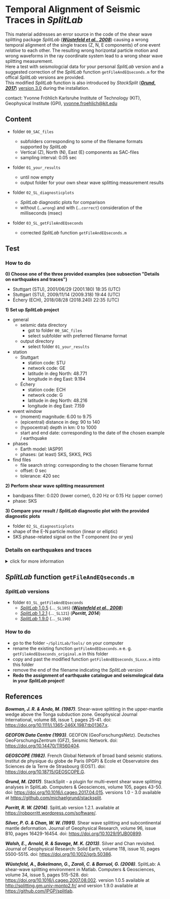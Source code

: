 # Temporal Alignment of Seismic Traces in _SplitLab_

This material addresses an error source in the code of the shear wave splitting package _SplitLab_ 
([**_Wüstefeld et al., 2008_**](https://doi.org/10.1016/j.cageo.2007.08.002))
causing a wrong temporal alignment of the single traces (Z, N, E components) of one event _relative_ to each other. 
The resulting wrong horizontal particle motion and wrong waveforms in the ray coordinate system lead 
to a wrong shear wave splitting measurement.<br/>
Here a test with seismologcial data for your personal _SplitLab_ version and a suggested correction 
of the _SplitLab_ function `getFileAndEQseconds.m` for the offical _SplitLab_ versions are provided.<br/>
This modified _SplitLab_ function is also introduced by _StackSplit_
([**_Grund, 2017_**](https://doi.org/10.1016/j.cageo.2017.04.015)) 
[version 3.0](https://github.com/michaelgrund/stacksplit) during the installation.

contact: Yvonne Fröhlich Karlsruhe Institute of Technology (KIT), Geophysical Institute (GPI), yvonne.froehlich@kit.edu


## Content

- folder `00_SAC_files`
  - subfolders corresponding to some of the filename formats supported by _SplitLab_
  - Vertical (Z), North (N), East (E) components as SAC-files 
  - sampling interval: 0.05 sec 

- folder `01_your_results`
  - until now empty
  - output folder for your own shear wave splitting measurement results
  
- folder `02_SL_diagnosticplots`
  - _SplitLab_ diagnostic plots for comparison
  - without (...`wrong`) and with (...`correct`) consideration of the milliseconds (msec)

- folder `03_SL_getFileAndEQseconds`
  - corrected _SplitLab_ function `getFileAndEQseconds.m`

	
	
## Test

### How to do

**0) Choose one of the three provided examples (see subsection "Details on earthquakes and traces")**
  - Stuttgart (STU), 2001/06/29 (2001.180) 18:35 (UTC)
  - Stuttgart (STU), 2009/11/14 (2009.318) 19:44 (UTC)
  - Échery (ECH), 2018/08/28 (2018.240) 22:35 (UTC)

**1) Set up _SplitLab_ project**
  - general
    - seismic data directory
	  - got to folder `00_SAC_files`
	  - select subfolder with preferred filename format
    - output directory
	  - select folder `01_your_results`
  - station
    - Stuttgart
      - station code: STU
      - network code: GE
      - latitude in deg North: 48.771
      - longitude in deg East: 9.194
    - Échery
      - station code: ECH
      - network code: G
      - latitude in deg North: 48.216
      - longitude in deg East: 7.159
  - event window
    - (moment) magnitude: 6.00 to 9.75
    - (epicentral) distance in deg: 90 to 140
    - (hypocentral) depth in km: 0 to 1000
    - start and end date: corresponding to the date of the chosen example / earthquake
  - phases
    - Earth model: IASP91
    - phases: (at least) SKS, SKKS, PKS
  - find files
    - file search string: corresponding to the chosen filename format
    - offset: 0 sec
    - tolerance: 420 sec

**2) Perform shear wave splitting measurement**
  - bandpass filter: 0.020 (lower corner), 0.20 Hz or 0.15 Hz (upper corner)
  - phase: SKS

**3) Compare your result / _SplitLab_ diagnostic plot with the provided diagnostic plots**
  - folder `02_SL_diagnosticplots`
  - shape of the E-N particle motion (linear or elliptic)
  - SKS phase-related signal on the T component (no or yes)


### Details on earthquakes and traces

<details><summary>click for more information</summary>
<p>

**Stuttgart (STU), 2001/06/29 (2001.180)**
- earthquake
  - date: 2001/06/29 (2001.180)
  - time: 18:35:51 (UTC)
  - moment magnitude: 6.1
  - source region: Southern Bolivia
  - hypocentral depth: 274 km
  - backazimuth: 246.5 deg
  - epicentral distance: 95.29 deg
- traces
  - msecs of start times: North = 0027, East = 0927, Vertical = 0627
  - relative msec difference: |E-N| = |900| i. e. |18| samples

**Stuttgart (STU), 2009/11/14 (2009.318)**
- earthquake
  - date: 2009/11/14 (2009.318)
  - time: 19:44:29 (UTC)
  - moment magnitude: 6.2
  - source region: Jujuy province, Argentina
  - hypocentral depth: 220 km
  - backazimuth: 244.5 deg
  - epicentral distance: 98.15 deg
- traces
  - msecs of start times: North = 0145, East = 0895, Vertical = 0945
  - relative msec difference: |E-N| = |750| i. e. |15| samples

**Échery (ECH), 2018/08/28 (2018.240)**
- earthquake
  - date: 2018/08/28 (2018.240)
  - time: 22:35:13 (UTC)
  - moment magnitude: 6.5
  - source region: Mariana Islands
  - hypocentral depth: 60 km
  - backazimuth: 40.1 deg
  - epicentral depth: 106.00 deg
- traces
  - msecs of start times: North = 0950, East = 0000, Vertical = 0950
  - relative msec difference: |E-N| = |950| i. e. |19| samples

</p>
</details>


## _SplitLab_ function `getFileAndEQseconds.m`

### _SplitLab_ versions
- folder `03_SL_getFileAndEQseconds`
  - [_SplitLab_ 1.0.5](http://splitting.gm.univ-montp2.fr/) (...`_SL105`) ([**_Wüstefeld et al., 2008_**](https://doi.org/10.1016/j.cageo.2007.08.002))
  - [_SplitLab_ 1.2.1](https://robporritt.wordpress.com/software/) (...`_SL121`) (**_Porritt, 2014_**)
  - [_SplitLab_ 1.9.0](https://github.com/IPGP/splitlab) (...`_SL190`)


### How to do
- go to the folder `~/SplitLab/Tools/` on your computer
- rename the existing function `getFileAndEQseconds.m` e. g. `getFileAndEQseconds_original.m` in this folder
- copy and past the modified function `getFileAndEQseconds_SLxxx.m` into this folder
- remove the end of the filename indicating the _SplitLab_ version
- **Redo the assignment of earthquake catalogue and seismological data in your _SplitLab_ project!**



## References

**_Bowman, J. R. & Ando, M. (1987)_**. Shear-wave splitting in the upper-mantle wedge above the Tonga subduction zone.
Geophysical Journal International, volume 88, issue 1, pages 25-41. doi: https://doi.org/10.1111/j.1365-246X.1987.tb01367.x.

**_GEOFON Data Centre (1993)_**. GEOFON (GeoForschungsNetz).
Deutsches GeoForschungsZentrum (GFZ), Seismic Network. doi: https://doi.org/10.14470/TR560404.

**_GEOSCOPE (1982)_**. French Global Network of broad band seismic stations.
Institut de physique du globe de Paris (IPGP) & Ecole et Observatoire des Sciences de la Terre de Strasbourg (EOST). doi: https://doi.org/10.18715/GEOSCOPE.G.

**_Grund, M. (2017)_**. StackSplit - a plugin for multi-event shear wave splitting analyses in SplitLab.
Computers & Geosciences, volume 105, pages 43-50. doi: https://doi.org/10.1016/j.cageo.2017.04.015.
versions 1.0 - 3.0 available at https://github.com/michaelgrund/stacksplit.

**_Porritt, R. W. (2014)_**. SplitLab version 1.2.1. available at https://robporritt.wordpress.com/software/.

**_Silver, P. G. & Chan, W. W. (1991)_**. Shear wave splitting and subcontinental mantle deformation.
Journal of Geophysical Research, volume 96, issue B10, pages 16429-16454. doi: https://doi.org/10.1029/91JB00899.

**_Walsh, E., Arnold, R. & Savage, M. K. (2013)_**. Silver and Chan revisited.
Journal of Geophysical Research: Solid Earth, volume 118, issue 10, pages 5500-5515. doi: https://doi.org/10.1002/jgrb.50386.

**_Wüstefeld, A., Bokelmann, G., Zaroli, C. & Barruol, G.  (2008)_**. SplitLab: A shear-wave splitting environment in Matlab.
Computers & Geosciences, volume 34, issue 5, pages 515-528. doi: https://doi.org/10.1016/j.cageo.2007.08.002.
version 1.0.5 available at http://splitting.gm.univ-montp2.fr/ and version 1.9.0 available at https://github.com/IPGP/splitlab.


